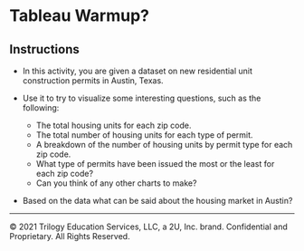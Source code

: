 # Tableau Warmup?

## Instructions

* In this activity, you are given a dataset on new residential unit construction permits in Austin, Texas.

* Use it to try to visualize some interesting questions, such as the following:

  * The total housing units for each zip code.
  * The total number of housing units for each type of permit. 
  * A breakdown of the number of housing units by permit type for each zip code.
  * What type of permits have been issued the most or the least for each zip code?
  * Can you think of any other charts to make? 

* Based on the data what can be said about the housing market in Austin? 

---

© 2021 Trilogy Education Services, LLC, a 2U, Inc. brand.  Confidential and Proprietary.  All Rights Reserved.